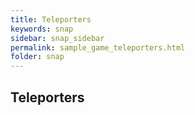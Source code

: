 ```yaml
---
title: Teleporters
keywords: snap
sidebar: snap_sidebar
permalink: sample_game_teleporters.html
folder: snap
---
```


## Teleporters

